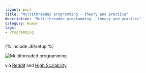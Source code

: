 ```yaml
---
layout: post
title: "Multithreaded programming - theory and practice"
description: "Multithreaded programming - theory and practice"
category: Humor
tags: 
- Programming
---
```

{% include JB/setup %}

![Multithreaded programming](https://public-ch3301.files.1drv.com/y2pbW0y_yOMi8CpGSaCy6OgAa5aV7PC0Ojq2pFZxzTsq56xzSEHJqkmnVmhuKpfFhmTN545Irhe5ezbRame911n3ZXL1jqtlaBRrIk0ep5Qk-c/MultiThreading.png)


via [Reddit](http://www.reddit.com/r/aww/comments/2oagj8/multithreaded_programming_theory_and_practice/) and [High Scalability](http://highscalability.com/blog/2014/12/16/multithreaded-programming-has-really-gone-to-the-dogs.html)
